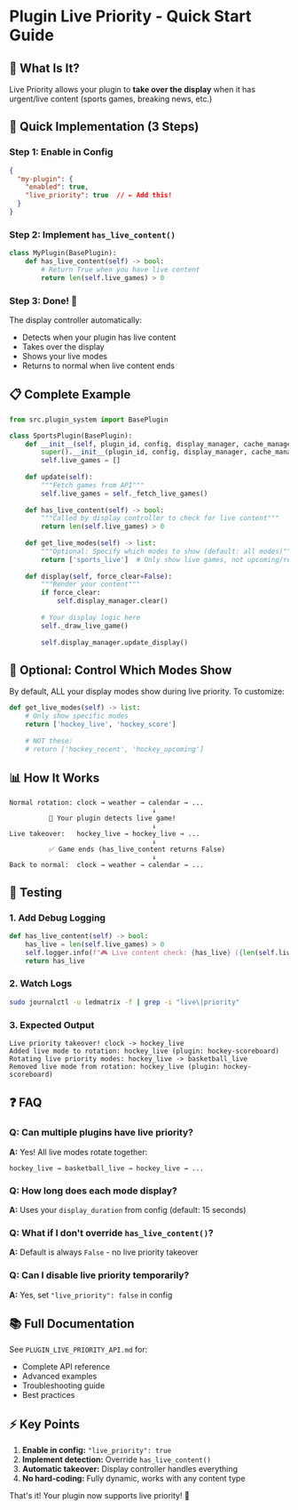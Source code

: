 # Plugin Live Priority - Quick Start Guide

## 🎯 What Is It?

Live Priority allows your plugin to **take over the display** when it has urgent/live content (sports games, breaking news, etc.)

## 🚀 Quick Implementation (3 Steps)

### Step 1: Enable in Config

```json
{
  "my-plugin": {
    "enabled": true,
    "live_priority": true  // ← Add this!
  }
}
```

### Step 2: Implement `has_live_content()`

```python
class MyPlugin(BasePlugin):
    def has_live_content(self) -> bool:
        # Return True when you have live content
        return len(self.live_games) > 0
```

### Step 3: Done! 🎉

The display controller automatically:
- Detects when your plugin has live content
- Takes over the display
- Shows your live modes
- Returns to normal when live content ends

## 📋 Complete Example

```python
from src.plugin_system import BasePlugin

class SportsPlugin(BasePlugin):
    def __init__(self, plugin_id, config, display_manager, cache_manager, plugin_manager):
        super().__init__(plugin_id, config, display_manager, cache_manager, plugin_manager)
        self.live_games = []
    
    def update(self):
        """Fetch games from API"""
        self.live_games = self._fetch_live_games()
    
    def has_live_content(self) -> bool:
        """Called by display controller to check for live content"""
        return len(self.live_games) > 0
    
    def get_live_modes(self) -> list:
        """Optional: Specify which modes to show (default: all modes)"""
        return ['sports_live']  # Only show live games, not upcoming/recent
    
    def display(self, force_clear=False):
        """Render your content"""
        if force_clear:
            self.display_manager.clear()
        
        # Your display logic here
        self._draw_live_game()
        
        self.display_manager.update_display()
```

## 🔧 Optional: Control Which Modes Show

By default, ALL your display modes show during live priority. To customize:

```python
def get_live_modes(self) -> list:
    # Only show specific modes
    return ['hockey_live', 'hockey_score']  
    
    # NOT these:
    # return ['hockey_recent', 'hockey_upcoming']
```

## 📊 How It Works

```
Normal rotation: clock → weather → calendar → ...
                                    ↓
          🚨 Your plugin detects live game!
                                    ↓
Live takeover:   hockey_live → hockey_live → ...
                                    ↓
          ✅ Game ends (has_live_content returns False)
                                    ↓
Back to normal:  clock → weather → calendar → ...
```

## 🐛 Testing

### 1. Add Debug Logging

```python
def has_live_content(self) -> bool:
    has_live = len(self.live_games) > 0
    self.logger.info(f"🎮 Live content check: {has_live} ({len(self.live_games)} games)")
    return has_live
```

### 2. Watch Logs

```bash
sudo journalctl -u ledmatrix -f | grep -i "live\|priority"
```

### 3. Expected Output

```
Live priority takeover! clock -> hockey_live
Added live mode to rotation: hockey_live (plugin: hockey-scoreboard)
Rotating live priority modes: hockey_live -> basketball_live
Removed live mode from rotation: hockey_live (plugin: hockey-scoreboard)
```

## ❓ FAQ

### Q: Can multiple plugins have live priority?
**A:** Yes! All live modes rotate together:
```
hockey_live → basketball_live → hockey_live → ...
```

### Q: How long does each mode display?
**A:** Uses your `display_duration` from config (default: 15 seconds)

### Q: What if I don't override `has_live_content()`?
**A:** Default is always `False` - no live priority takeover

### Q: Can I disable live priority temporarily?
**A:** Yes, set `"live_priority": false` in config

## 📚 Full Documentation

See `PLUGIN_LIVE_PRIORITY_API.md` for:
- Complete API reference
- Advanced examples
- Troubleshooting guide
- Best practices

## ⚡ Key Points

1. **Enable in config:** `"live_priority": true`
2. **Implement detection:** Override `has_live_content()`
3. **Automatic takeover:** Display controller handles everything
4. **No hard-coding:** Fully dynamic, works with any content type

That's it! Your plugin now supports live priority! 🚀

